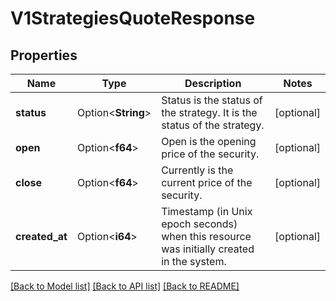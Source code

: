 # V1StrategiesQuoteResponse

## Properties

Name | Type | Description | Notes
------------ | ------------- | ------------- | -------------
**status** | Option<**String**> | Status is the status of the strategy. It is the status of the strategy. | [optional]
**open** | Option<**f64**> | Open is the opening price of the security. | [optional]
**close** | Option<**f64**> | Currently is the current price of the security. | [optional]
**created_at** | Option<**i64**> | Timestamp (in Unix epoch seconds) when this resource was initially created in the system. | [optional]

[[Back to Model list]](../README.md#documentation-for-models) [[Back to API list]](../README.md#documentation-for-api-endpoints) [[Back to README]](../README.md)


